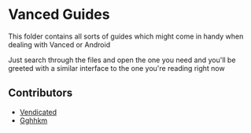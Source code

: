 # Vanced Guides

This folder contains all sorts of guides which might come in handy when dealing with Vanced or Android

Just search through the files and open the one you need and you'll be greeted with a similar interface to the one you're reading right now

## Contributors

- [Vendicated](https://github.com/Vendicated)
- [Gghhkm](https://github.com/gghhkm)
